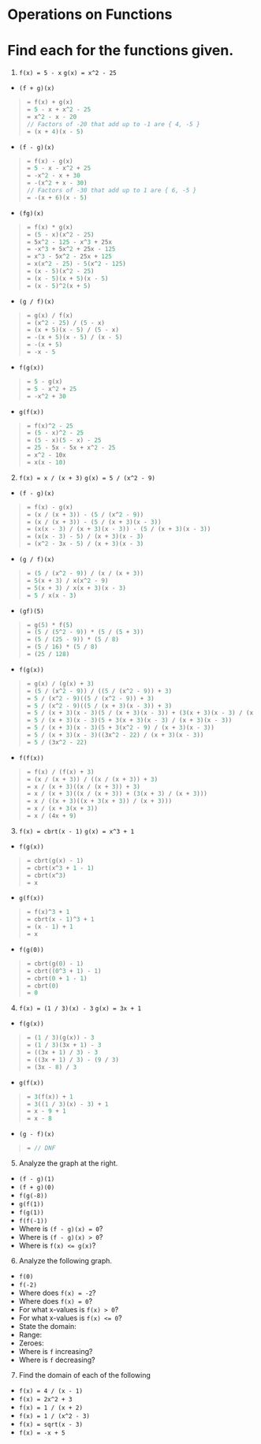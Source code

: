 # Operations on Functions

# Find each for the functions given.

1. `f(x) = 5 - x` `g(x) = x^2 - 25`

- `(f + g)(x)`
> ```rs
> = f(x) + g(x)
> = 5 - x + x^2 - 25
> = x^2 - x - 20
> // Factors of -20 that add up to -1 are { 4, -5 }
> = (x + 4)(x - 5)
> ```
- `(f - g)(x)`
> ```rs
> = f(x) - g(x)
> = 5 - x - x^2 + 25
> = -x^2 - x + 30
> = -(x^2 + x - 30)
> // Factors of -30 that add up to 1 are { 6, -5 }
> = -(x + 6)(x - 5)
> ```
- `(fg)(x)`
> ```rs
> = f(x) * g(x)
> = (5 - x)(x^2 - 25)
> = 5x^2 - 125 - x^3 + 25x
> = -x^3 + 5x^2 + 25x - 125
> = x^3 - 5x^2 - 25x + 125
> = x(x^2 - 25) - 5(x^2 - 125)
> = (x - 5)(x^2 - 25)
> = (x - 5)(x + 5)(x - 5)
> = (x - 5)^2(x + 5)
> ```
- `(g / f)(x)`
> ```rs
> = g(x) / f(x)
> = (x^2 - 25) / (5 - x)
> = (x + 5)(x - 5) / (5 - x)
> = -(x + 5)(x - 5) / (x - 5)
> = -(x + 5)
> = -x - 5
> ```
- `f(g(x))`
> ```rs
> = 5 - g(x)
> = 5 - x^2 + 25
> = -x^2 + 30
> ```
- `g(f(x))`
> ```rs
> = f(x)^2 - 25
> = (5 - x)^2 - 25
> = (5 - x)(5 - x) - 25
> = 25 - 5x - 5x + x^2 - 25
> = x^2 - 10x
> = x(x - 10)
> ```

2. `f(x) = x / (x + 3)` `g(x) = 5 / (x^2 - 9)`

- `(f - g)(x)`
> ```rs
> = f(x) - g(x)
> = (x / (x + 3)) - (5 / (x^2 - 9))
> = (x / (x + 3)) - (5 / (x + 3)(x - 3))
> = (x(x - 3) / (x + 3)(x - 3)) - (5 / (x + 3)(x - 3))
> = (x(x - 3) - 5) / (x + 3)(x - 3)
> = (x^2 - 3x - 5) / (x + 3)(x - 3)
> ```
- `(g / f)(x)`
> ```rs
> = (5 / (x^2 - 9)) / (x / (x + 3))
> = 5(x + 3) / x(x^2 - 9)
> = 5(x + 3) / x(x + 3)(x - 3)
> = 5 / x(x - 3)
> ```
- `(gf)(5)`
> ```rs
> = g(5) * f(5)
> = (5 / (5^2 - 9)) * (5 / (5 + 3))
> = (5 / (25 - 9)) * (5 / 8)
> = (5 / 16) * (5 / 8)
> = (25 / 128)
> ```
- `f(g(x))`
> ```rs
> = g(x) / (g(x) + 3)
> = (5 / (x^2 - 9)) / ((5 / (x^2 - 9)) + 3)
> = 5 / (x^2 - 9)((5 / (x^2 - 9)) + 3)
> = 5 / (x^2 - 9)((5 / (x + 3)(x - 3)) + 3)
> = 5 / (x + 3)(x - 3)(5 / (x + 3)(x - 3)) + (3(x + 3)(x - 3) / (x + 3)(x - 3))
> = 5 / (x + 3)(x - 3)(5 + 3(x + 3)(x - 3) / (x + 3)(x - 3))
> = 5 / (x + 3)(x - 3)(5 + 3(x^2 - 9) / (x + 3)(x - 3))
> = 5 / (x + 3)(x - 3)((3x^2 - 22) / (x + 3)(x - 3))
> = 5 / (3x^2 - 22)
> ```
- `f(f(x))`
> ```rs
> = f(x) / (f(x) + 3)
> = (x / (x + 3)) / ((x / (x + 3)) + 3)
> = x / (x + 3)((x / (x + 3)) + 3)
> = x / (x + 3)((x / (x + 3)) + (3(x + 3) / (x + 3)))
> = x / ((x + 3)((x + 3(x + 3)) / (x + 3)))
> = x / (x + 3(x + 3))
> = x / (4x + 9)
> ```

3. `f(x) = cbrt(x - 1)` `g(x) = x^3 + 1`

- `f(g(x))`
> ```rs
> = cbrt(g(x) - 1)
> = cbrt(x^3 + 1 - 1)
> = cbrt(x^3)
> = x
> ```
- `g(f(x))`
> ```rs
> = f(x)^3 + 1
> = cbrt(x - 1)^3 + 1
> = (x - 1) + 1
> = x
> ```
- `f(g(0))`
> ```rs
> = cbrt(g(0) - 1)
> = cbrt((0^3 + 1) - 1)
> = cbrt(0 + 1 - 1)
> = cbrt(0)
> = 0
> ```

4. `f(x) = (1 / 3)(x) - 3` `g(x) = 3x + 1`

- `f(g(x))`
> ```rs
> = (1 / 3)(g(x)) - 3
> = (1 / 3)(3x + 1) - 3
> = ((3x + 1) / 3) - 3
> = ((3x + 1) / 3) - (9 / 3)
> = (3x - 8) / 3
> ```
- `g(f(x))`
> ```rs
> = 3(f(x)) + 1
> = 3((1 / 3)(x) - 3) + 1
> = x - 9 + 1
> = x - 8
> ```
- `(g - f)(x)`
> ```rs
> = // DNF
> ```

5. Analyze the graph at the right.

- `(f - g)(1)`
- `(f + g)(0)`
- `f(g(-8))`
- `g(f(1))`
- `f(g(1))`
- `f(f(-1))`
- Where is `(f - g)(x) = 0`?
- Where is `(f - g)(x) > 0`?
- Where is `f(x) <= g(x)`?

6. Analyze the following graph.

- `f(0)`
- `f(-2)`
- Where does `f(x) = -2`?
- Where does `f(x) = 0`?
- For what x-values is `f(x) > 0`?
- For what x-values is `f(x) <= 0`?
- State the domain:
- Range:
- Zeroes:
- Where is `f` increasing?
- Where is `f` decreasing?

7. Find the domain of each of the following

- `f(x) = 4 / (x - 1)`
- `f(x) = 2x^2 + 3`
- `f(x) = 1 / (x + 2)`
- `f(x) = 1 / (x^2 - 3)`
- `f(x) = sqrt(x - 3)`
- `f(x) = -x + 5`